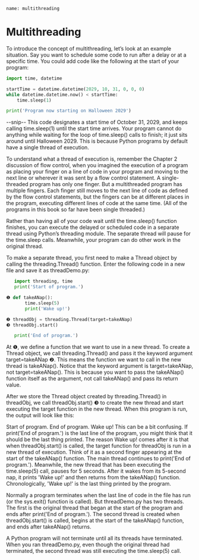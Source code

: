 ```ngMeta
name: multithreading
```
# Multithreading
To introduce the concept of multithreading, let’s look at an example situation. Say you want to schedule some code to run after a delay or at a specific time. You could add code like the following at the start of your program:

```python
import time, datetime

startTime = datetime.datetime(2029, 10, 31, 0, 0, 0)
while datetime.datetime.now() < startTime:
    time.sleep(1)

print('Program now starting on Halloween 2029')
```

--snip--
This code designates a start time of October 31, 2029, and keeps calling time.sleep(1) until the start time arrives. Your program cannot do anything while waiting for the loop of time.sleep() calls to finish; it just sits around until Halloween 2029. This is because Python programs by default have a single thread of execution.

To understand what a thread of execution is, remember the Chapter 2 discussion of flow control, when you imagined the execution of a program as placing your finger on a line of code in your program and moving to the next line or wherever it was sent by a flow control statement. A single-threaded program has only one finger. But a multithreaded program has multiple fingers. Each finger still moves to the next line of code as defined by the flow control statements, but the fingers can be at different places in the program, executing different lines of code at the same time. (All of the programs in this book so far have been single threaded.)

Rather than having all of your code wait until the time.sleep() function finishes, you can execute the delayed or scheduled code in a separate thread using Python’s threading module. The separate thread will pause for the time.sleep calls. Meanwhile, your program can do other work in the original thread.

To make a separate thread, you first need to make a Thread object by calling the threading.Thread() function. Enter the following code in a new file and save it as threadDemo.py:

```python
   import threading, time
   print('Start of program.')

❶ def takeANap():
       time.sleep(5)
       print('Wake up!')

❷ threadObj = threading.Thread(target=takeANap)
❸ threadObj.start()

   print('End of program.')
```

At ❶, we define a function that we want to use in a new thread. To create a Thread object, we call threading.Thread() and pass it the keyword argument target=takeANap ❷. This means the function we want to call in the new thread is takeANap(). Notice that the keyword argument is target=takeANap, not target=takeANap(). This is because you want to pass the takeANap() function itself as the argument, not call takeANap() and pass its return value.

After we store the Thread object created by threading.Thread() in threadObj, we call threadObj.start() ❸ to create the new thread and start executing the target function in the new thread. When this program is run, the output will look like this:


Start of program.
End of program.
Wake up!
This can be a bit confusing. If print('End of program.') is the last line of the program, you might think that it should be the last thing printed. The reason Wake up! comes after it is that when threadObj.start() is called, the target function for threadObj is run in a new thread of execution. Think of it as a second finger appearing at the start of the takeANap() function. The main thread continues to print('End of program.'). Meanwhile, the new thread that has been executing the time.sleep(5) call, pauses for 5 seconds. After it wakes from its 5-second nap, it prints 'Wake up!' and then returns from the takeANap() function. Chronologically, 'Wake up!' is the last thing printed by the program.

Normally a program terminates when the last line of code in the file has run (or the sys.exit() function is called). But threadDemo.py has two threads. The first is the original thread that began at the start of the program and ends after print('End of program.'). The second thread is created when threadObj.start() is called, begins at the start of the takeANap() function, and ends after takeANap() returns.

A Python program will not terminate until all its threads have terminated. When you ran threadDemo.py, even though the original thread had terminated, the second thread was still executing the time.sleep(5) call.

